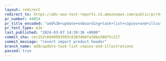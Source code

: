 ```yaml
---
layout: redirect
redirect_to: https://a8c-woo-test-reports.s3.amazonaws.com/public/pr/44854/e2e/index.html
pr_number: 44854
pr_title_encoded: "add%3A+update+onboarding+task+list+copies+and+illustrations"
pr_test_type: e2e
last_published: "2024-03-07 14:39:36 +0000"
commit_sha: cec152c6040993993c8303db6fa58be38075c217
commit_message: "revert import product header"
branch_name: add/update-task-list-copies-and-illustrations
passed: true
---
```

